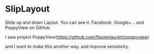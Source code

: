 SlipLayout
==========

Slide up and down Layout. You can see it. Facebook, Google+... and PoppyView on GitHub

I saw project PoppyView(https://github.com/flavienlaurent/poppyview)

and I want to make this another way. and improve sensitivity.
